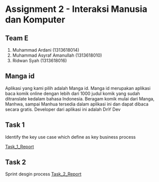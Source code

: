 # Assignment 2 - Interaksi Manusia dan Komputer

## Team E
1. Muhammad Ardani              (1313618014)
2. Muhammad Asyraf Amanullah    (1313618010)
3. Ridwan Syah                  (1313618016)

## Manga id
Aplikasi yang kami pilih adalah Manga id. Manga id merupakan aplikasi baca komik online dengan lebih dari 1000 judul komik yang sudah ditranslate kedalam bahasa Indonesia. Beragam komik mulai dari Manga, Manhwa, sampai Manhua tersedia dalam aplikasi ini dan dapat dibaca secara gratis. Developer dari aplikasi ini adalah DnY Dev

## Task 1 
Identify the key use case which define as key business process

[Task_1_Report](Task_1_Report)

## Task 2
Sprint desgin process
[Task_2_Report](Task_2_Report)
